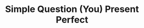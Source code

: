 ---
title: Simple Question (You) Present Perfect
layout: revealjs-structure
script:
- Have you ever ___?
- Yes, I have.
- No, I have never ___.
examples:
- Visited the U.S
- Wanted to live in Bahia
- Been to a theater
- Watched a 3D movie
- Worked in a restaurant
- Traveld to Europe
- Studied Spanish
- Missed your childhood
- Played tennis
- Gone skiing
- Cooked for more than 10 people
---